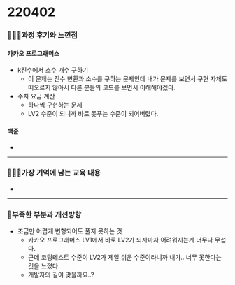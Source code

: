# 220402

### 👨🏼‍🏫과정 후기와 느낀점

#### 카카오 프로그래머스

- k진수에서 소수 개수 구하기
  - 이 문제는 진수 변환과 소수를 구하는 문제인데 내가 문제를 보면서 구현 자체도 떠오르지 않아서 다른 분들의 코드를 보면서 이해해야겠다.
- 주차 요금 계산
  - 하나씩 구현하는 문제
  - LV2 수준이 되니까 바로 못푸는 수준이 되어버렸다.



#### 백준

- 

---

### 💁🏼‍♂️가장 기억에 남는 교육 내용

- 

---

### 💫부족한 부분과 개선방향

- 조금만 어렵게 변형되어도 풀지 못하는 것
  - 카카오 프로그래머스 LV1에서 바로 LV2가 되자마자 어려워지는게 너무나 무섭다.
  - 근데 코딩테스트 수준이 LV2가 제일 쉬운 수준이라니까 내가.. 너무 못한다는 것을 느꼈다.
  - 개발자의 길이 맞을까요..?
